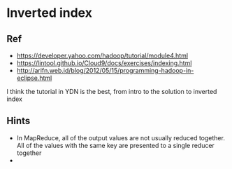 # Inverted index

## Ref

- https://developer.yahoo.com/hadoop/tutorial/module4.html
- https://lintool.github.io/Cloud9/docs/exercises/indexing.html
- http://arifn.web.id/blog/2012/05/15/programming-hadoop-in-eclipse.html

I think the tutorial in YDN is the best, from intro to the solution to inverted index

## Hints

- In MapReduce, all of the output values are not usually reduced together. All of the values with the same key are presented to a single reducer together
- 